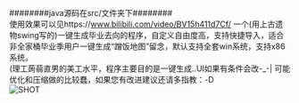 ########java源码在src/文件夹下########  
使用效果可以见https://www.bilibili.com/video/BV15h411d7Cf/
一个(用上古遗物swing写的)一键生成毕业去向的程序，自定义自由度高，支持快捷导入，适合非全家桶毕业季用户一键生成“蹭饭地图”留念，默认支持全套win系统，支持x86系统。  
(理工蒟蒻直男的美工水平，程序主要目的是一键生成..UI如果有条件会改-_-| 可能优化和压缩做的比较蠢，如果您有改进建议还请多指教：-D  
![SHOT](http://i2.hdslb.com/bfs/archive/c28b809601ac2a57ac6332fac2fb0baafe8a059c.jpg)
